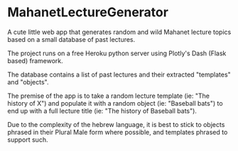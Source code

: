 # MahanetLectureGenerator
A cute little web app that generates random and wild Mahanet lecture topics based on a small database of past lectures.

The project runs on a free Heroku python server using Plotly's Dash (Flask based) framework.

The database contains a list of past lectures and their extracted "templates" and "objects".

The premise of the app is to take a random lecture template (ie: "The history of X") and populate it with a random object (ie: "Baseball bats") to end up with a full lecture title (ie: "The history of Baseball bats").

Due to the complexity of the hebrew language, it is best to stick to objects phrased in their Plural Male form where possible, and templates phrased to support such.
